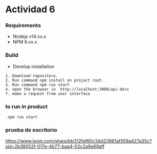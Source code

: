 # Actividad 6

### Requirements

- Nodejs v14.xx.x
- NPM 6.xx.x

### Build

- Develop installation

```
1. Download repository.
2. Run command npm install on project root.
3. Run command npm run start
4. open the browser in  http://localhost:3000/api-docs
7. make a request from user interface
```

### to run in product

```
 npm run start
```


### prueba de escritorio
https://www.loom.com/share/bb312faf60c34d23981af559a427a35c?sid=2b38052f-017e-4b77-baa4-02c2a9e69aff


